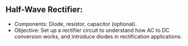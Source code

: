 ## Half-Wave Rectifier:

+ Components: Diode, resistor, capacitor (optional).
+ Objective: Set up a rectifier circuit to understand how AC to DC conversion works, and introduce diodes in rectification applications.
